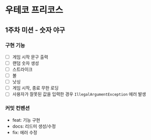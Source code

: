 # 우테코 프리코스
## 1주차 미션 - 숫자 야구
### 구현 기능
- [ ] 게임 시작 문구 출력
- [ ] 랜덤 숫자 생성
- [ ] 스트라이크
- [ ] 볼
- [ ] 낫싱
- [ ] 게임 시작, 종료 무한 로딩
- [ ] 사용자가 잘못된 값을 입력한 경우 `IllegalArgumentException` 에러 발생

### 커밋 컨벤션
* feat: 기능 구현
* docs: 리드미 생성/수정
* fix: 에러 수정